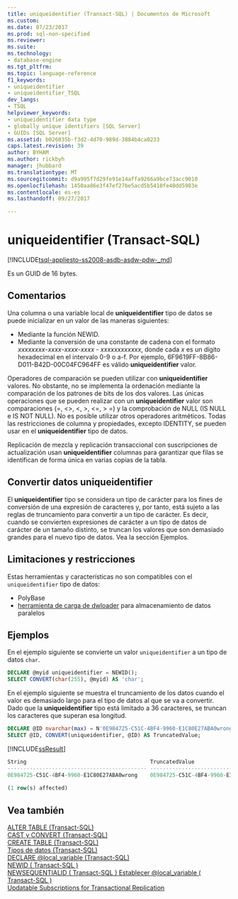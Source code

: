 ```yaml
---
title: uniqueidentifier (Transact-SQL) | Documentos de Microsoft
ms.custom: 
ms.date: 07/23/2017
ms.prod: sql-non-specified
ms.reviewer: 
ms.suite: 
ms.technology:
- database-engine
ms.tgt_pltfrm: 
ms.topic: language-reference
f1_keywords:
- uniqueidentifier
- uniqueidentifier_TSQL
dev_langs:
- TSQL
helpviewer_keywords:
- uniqueidentifier data type
- globally unique identifiers [SQL Server]
- GUIDs [SQL Server]
ms.assetid: b026035b-f3d2-4d70-989d-3884b4ca0233
caps.latest.revision: 39
author: BYHAM
ms.author: rickbyh
manager: jhubbard
ms.translationtype: MT
ms.sourcegitcommit: d9a995f7d29fe91e14affa9266a9bce73acc9010
ms.openlocfilehash: 1450aa86e3f47ef27be5acd5b5410fe40dd5983e
ms.contentlocale: es-es
ms.lasthandoff: 09/27/2017

---
```

# <a name="uniqueidentifier-transact-sql"></a>uniqueidentifier (Transact-SQL)
[!INCLUDE[tsql-appliesto-ss2008-asdb-asdw-pdw-_md](../../includes/tsql-appliesto-ss2008-asdb-asdw-pdw-md.md)]

Es un GUID de 16 bytes.
  
## <a name="remarks"></a>Comentarios  
Una columna o una variable local de **uniqueidentifier** tipo de datos se puede inicializar en un valor de las maneras siguientes:
-   Mediante la función NEWID.  
-   Mediante la conversión de una constante de cadena con el formato *xxxxxxxx*-*xxxx*-*xxxx*-*xxxx* - *xxxxxxxxxxxx*, donde cada *x* es un dígito hexadecimal en el intervalo 0-9 o a-f. Por ejemplo, 6F9619FF-8B86-D011-B42D-00C04FC964FF es válido **uniqueidentifier** valor.  
  
Operadores de comparación se pueden utilizar con **uniqueidentifier** valores. No obstante, no se implementa la ordenación mediante la comparación de los patrones de bits de los dos valores. Las únicas operaciones que se pueden realizar con un **uniqueidentifier** valor son comparaciones (=, <>, \<, >, \<=, > =) y la comprobación de NULL (IS NULL e IS NOT NULL). No es posible utilizar otros operadores aritméticos. Todas las restricciones de columna y propiedades, excepto IDENTITY, se pueden usar en el **uniqueidentifier** tipo de datos.
  
Replicación de mezcla y replicación transaccional con suscripciones de actualización usan **uniqueidentifier** columnas para garantizar que filas se identifican de forma única en varias copias de la tabla.
  
## <a name="converting-uniqueidentifier-data"></a>Convertir datos uniqueidentifier  
El **uniqueidentifier** tipo se considera un tipo de carácter para los fines de conversión de una expresión de caracteres y, por tanto, está sujeto a las reglas de truncamiento para convertir a un tipo de carácter. Es decir, cuando se convierten expresiones de carácter a un tipo de datos de carácter de un tamaño distinto, se truncan los valores que son demasiado grandes para el nuevo tipo de datos. Vea la sección Ejemplos.
  
## <a name="limitations-and-restrictions"></a>Limitaciones y restricciones

Estas herramientas y características no son compatibles con el `uniqueidentifier` tipo de datos:
- PolyBase
- [herramienta de carga de dwloader](https://msdn.microsoft.com/sql/analytics-platform-system/dwloader) para almacenamiento de datos paralelos

## <a name="examples"></a>Ejemplos  
En el ejemplo siguiente se convierte un valor `uniqueidentifier` a un tipo de datos `char`.
  
```sql
DECLARE @myid uniqueidentifier = NEWID();  
SELECT CONVERT(char(255), @myid) AS 'char';  
```  
  
En el ejemplo siguiente se muestra el truncamiento de los datos cuando el valor es demasiado largo para el tipo de datos al que se va a convertir. Dado que la **uniqueidentifier** tipo está limitado a 36 caracteres, se truncan los caracteres que superan esa longitud.
  
```sql
DECLARE @ID nvarchar(max) = N'0E984725-C51C-4BF4-9960-E1C80E27ABA0wrong';  
SELECT @ID, CONVERT(uniqueidentifier, @ID) AS TruncatedValue;  
```  
  
[!INCLUDE[ssResult](../../includes/ssresult-md.md)]
  
```sql
String                                       TruncatedValue  
-------------------------------------------- ------------------------------------  
0E984725-C51C-4BF4-9960-E1C80E27ABA0wrong    0E984725-C51C-4BF4-9960-E1C80E27ABA0  
  
(1 row(s) affected)  
```  
  
## <a name="see-also"></a>Vea también
[ALTER TABLE &#40;Transact-SQL&#41;](../../t-sql/statements/alter-table-transact-sql.md)  
[CAST y CONVERT &#40;Transact-SQL&#41;](../../t-sql/functions/cast-and-convert-transact-sql.md)  
[CREATE TABLE &#40;Transact-SQL&#41;](../../t-sql/statements/create-table-transact-sql.md)  
[Tipos de datos &#40;Transact-SQL&#41;](../../t-sql/data-types/data-types-transact-sql.md)  
[DECLARE @local_variable &#40;Transact-SQL&#41;](../../t-sql/language-elements/declare-local-variable-transact-sql.md)  
[NEWID &#40; Transact-SQL &#41;](../../t-sql/functions/newid-transact-sql.md)  
[NEWSEQUENTIALID &#40; Transact-SQL &#41; ](../../t-sql/functions/newsequentialid-transact-sql.md) 
 [Establecer @local_variable &#40; Transact-SQL &#41;](../../t-sql/language-elements/set-local-variable-transact-sql.md)  
[Updatable Subscriptions for Transactional Replication](../../relational-databases/replication/transactional/updatable-subscriptions-for-transactional-replication.md)
  
  

